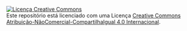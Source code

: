 <a rel="license" href="https://creativecommons.org/licenses/by-nc-sa/4.0/"><img alt="Licença Creative Commons" style="border-width:0" src="https://licensebuttons.net/l/by-nc-sa/4.0/88x31.png" /></a><br />Este repositório está licenciado com uma Licença <a rel="license" href="https://creativecommons.org/licenses/by-nc-sa/4.0/">Creative Commons Atribuição-NãoComercial-CompartilhaIgual 4.0 Internacional</a>.

